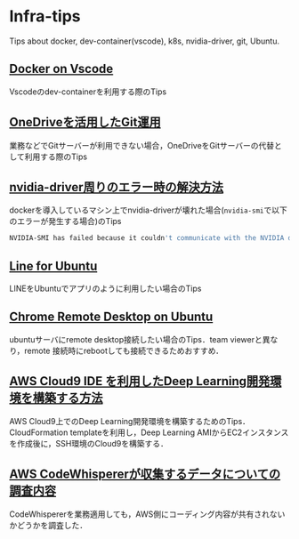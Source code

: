 # Infra-tips
Tips about docker, dev-container(vscode), k8s, nvidia-driver, git, Ubuntu.

## [Docker on Vscode](https://renya-kujirada.github.io/Infra-tips/docs/202209172125/tips_dev-container.html)

Vscodeのdev-containerを利用する際のTips

## [OneDriveを活用したGit運用](https://renya-kujirada.github.io/Infra-tips/docs/202209202058/tips_git.html)

業務などでGitサーバーが利用できない場合，OneDriveをGitサーバーの代替として利用する際のTips

## [nvidia-driver周りのエラー時の解決方法](https://renya-kujirada.github.io/Infra-tips/docs/202210252319/tips_nvidia_driver.html)

dockerを導入しているマシン上でnvidia-driverが壊れた場合(`nvidia-smi`で以下のエラーが発生する場合)のTips

```sh
NVIDIA-SMI has failed because it couldn't communicate with the NVIDIA driver. Make sure that the latest NVIDIA driver is installed and running.
```

## [Line for Ubuntu](https://renya-kujirada.github.io/Infra-tips/docs/202211220117/tips_line_for_ubuntu.html)

LINEをUbuntuでアプリのように利用したい場合のTips

## [Chrome Remote Desktop on Ubuntu](https://renya-kujirada.github.io/Infra-tips/docs/202301031921/tips_chrome_remote_desktop.html)

ubuntuサーバにremote desktop接続したい場合のTips．team viewerと異なり，remote 接続時にrebootしても接続できるためおすすめ．

## [AWS Cloud9 IDE を利用したDeep Learning開発環境を構築する方法](https://renya-kujirada.github.io/Infra-tips/docs/202309032358/tips_cloud9.html)

AWS Cloud9上でのDeep Learning開発環境を構築するためのTips．CloudFormation templateを利用し，Deep Learning AMIからEC2インスタンスを作成後に，SSH環境のCloud9を構築する．

## [AWS CodeWhispererが収集するデータについての調査内容](https://renya-kujirada.github.io/Infra-tips/docs/202309131938/tips_codewhisperer.html)

CodeWhispererを業務適用しても，AWS側にコーディング内容が共有されないかどうかを調査した．
